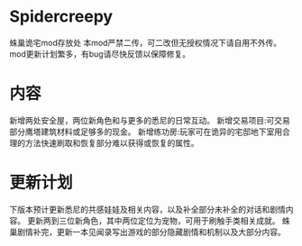 # Spidercreepy
蛛巢诡宅mod存放处
本mod严禁二传，可二改但无授权情况下请自用不外传。
mod更新计划繁多，有bug请尽快反馈以保障修复。

# 内容
新增两处安全屋，两位新角色和与更多的悉尼的日常互动。
新增交易项目:可交易部分鹰塔建筑材料或足够多的现金。
新增练功房:玩家可在诡异的宅邸地下室用合理的方法快速刷取和恢复部分难以获得或恢复的属性。

# 更新计划
下版本预计更新悉尼的共感娃娃及相关内容，以及补全部分未补全的对话和剧情内容。
更新两到三位新角色，其中两位定位为宠物，可用于刷触手类相关成就。
蛛巢剧情补完，更新一本见闻录写出游戏的部分隐藏剧情和机制以及大部分内容。
